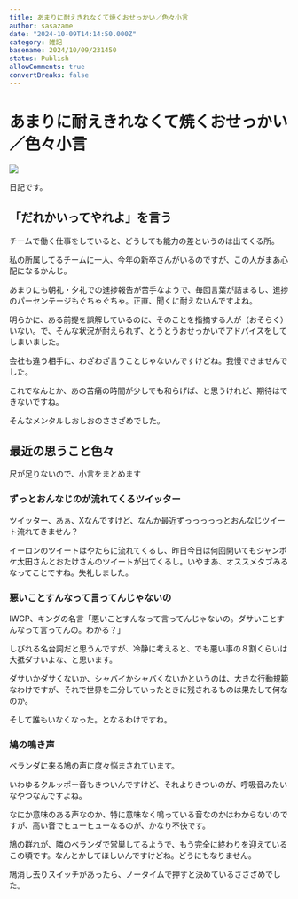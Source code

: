 ```yaml
---
title: あまりに耐えきれなくて焼くおせっかい／色々小言
author: sasazame
date: "2024-10-09T14:14:50.000Z"
category: 雑記
basename: 2024/10/09/231450
status: Publish
allowComments: true
convertBreaks: false
---
```

# あまりに耐えきれなくて焼くおせっかい／色々小言

![](https://cdn-ak.f.st-hatena.com/images/fotolife/s/sasazame/20230908/20230908202155.png)

日記です。

<!-- Extended Body -->

## 「だれかいってやれよ」を言う

チームで働く仕事をしていると、どうしても能力の差というのは出てくる所。

私の所属してるチームに一人、今年の新卒さんがいるのですが、この人がまあ心配になるかんじ。

あまりにも朝礼・夕礼での進捗報告が苦手なようで、毎回言葉が詰まるし、進捗のパーセンテージもぐちゃぐちゃ。正直、聞くに耐えないんですよね。

明らかに、ある前提を誤解しているのに、そのことを指摘する人が（おそらく）いない。で、そんな状況が耐えられず、とうとうおせっかいでアドバイスをしてしまいました。

  

会社も違う相手に、わざわざ言うことじゃないんですけどね。我慢できませんでした。

これでなんとか、あの苦痛の時間が少しでも和らげば、と思うけれど、期待はできないですね。

そんなメンタルしおしおのささざめでした。

## 最近の思うこと色々

尺が足りないので、小言をまとめます

### ずっとおんなじのが流れてくるツイッター

ツイッター、あぁ、Xなんですけど、なんか最近ずっっっっっとおんなじツイート流れてきません？

イーロンのツイートはやたらに流れてくるし、昨日今日は何回開いてもジャンポケ太田さんとおたけさんのツイートが出てくるし。いやまあ、オススメタブみるなってことですね。失礼しました。

### 悪いことすんなって言ってんじゃないの

IWGP、キングの名言「悪いことすんなって言ってんじゃないの。ダサいことすんなって言ってんの。わかる？」

しびれる名台詞だと思うんですが、冷静に考えると、でも悪い事の８割くらいは大抵ダサいよな、と思います。

ダサいかダサくないか、シャバイかシャバくないかというのは、大きな行動規範なわけですが、それで世界を二分していったときに残されるものは果たして何なのか。

そして誰もいなくなった。となるわけですね。

### 鳩の鳴き声

ベランダに来る鳩の声に度々悩まされています。

いわゆるクルッポー音もきついんですけど、それよりきついのが、呼吸音みたいなやつなんですよね。

なにか意味のある声なのか、特に意味なく鳴っている音なのかはわからないのですが、高い音でヒューヒューなるのが、かなり不快です。

鳩の群れが、隣のベランダで営巣してるようで、もう完全に終わりを迎えているこの頃です。なんとかしてほしいんですけどね。どうにもなりません。

鳩消し去りスイッチがあったら、ノータイムで押すと決めているささざめでした。